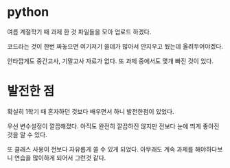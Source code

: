 # python
여름 계절학기 때 과제 한 것 파일들을 모아 업로드 하겠다.

코드라는 것이 한번 짜놓으면 여기저기 쓸데가 많아서 안지우고 뒀는데 올려두어야겠다.

안타깝게도 중간고사, 기말고사 자료가 없다. 또 과제 중에서도 몇개 빠진 것이 있다.

# 발전한 점
확실히 1학기 때 혼자하던 것보다 배우면서 하니 발전한점이 있었다.

우선 변수설정이 깔끔해졌다. 아직도 완전히 깔끔하진 않지만 전보다 눈에 띄게 좋아진 것을 알 수 있다.

또 클래스 사용이 전보다 자유롭게 쓸 수 있게 되었다. 아무래도 계속 과제를 해야하다보니 연습을 많이하게 되어서 그런것 같다.
